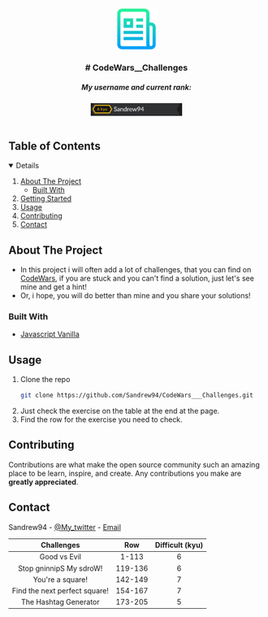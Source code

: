 <br />
<p align="center">
  <a href="https://www.codewars.com/users/Sandrew94">
    <img src="images/logo.png" alt="Logo" width="80" height="80">
  </a>

  <h3 align="center"># CodeWars__Challenges</h3>
        <h5 align="center"> My username and current rank: </h5>
        <p align="center"> 
          <a href="https://www.codewars.com/users/Sandrew94">
            <img src="images/rank.png" alt="Username-Rank" width="180" height="auto">
          </a>
        </p>

<!-- TABLE OF CONTENTS -->
<summary>
<h2 style="display: inline-block">Table of Contents</h2></summary>
<details open="open">  
  <ol>
    <li>
      <a href="#about-the-project">About The Project</a>
      <ul>
        <li><a href="#built-with">Built With</a></li>
      </ul>
    </li>
    <li>
      <a href="#getting-started">Getting Started</a>
      <ul>
        </ul>
    </li>
    <li><a href="#usage">Usage</a></li>
    <li><a href="#contributing">Contributing</a></li>
    <li><a href="#contact">Contact</a></li>
  </ol>
</details>

<!-- ABOUT THE PROJECT -->

## About The Project

- In this project i will often add a lot of challenges, that you can find on [CodeWars](https://www.codewars.com/dashboard), if you are stuck and you can't find a solution, just let's see mine and get a hint!
- Or, i hope, you will do better than mine and you share your solutions!

### Built With

- [Javascript Vanilla](https://developer.mozilla.org/it/docs/Web/JavaScript)

## Usage

1. Clone the repo
   ```sh
   git clone https://github.com/Sandrew94/CodeWars___Challenges.git
   ```
2. Just check the exercise on the table at the end at the page.
3. Find the row for the exercise you need to check.

<!-- CONTRIBUTING -->

## Contributing

Contributions are what make the open source community such an amazing place to be learn, inspire, and create. Any contributions you make are **greatly appreciated**.

<!-- CONTACT -->

## Contact

Sandrew94 - [@My_twitter](https://twitter.com/AndreaSanti15) - [Email](santiandrea959@gmail.com)

<!-- TABLE -->

|          Challenges           |   Row   | Difficult (kyu) |
| :---------------------------: | :-----: | :-------------: |
|         Good vs Evil          |  1-113  |        6        |
|    Stop gninnipS My sdroW!    | 119-136 |        6        |
|       You're a square!        | 142-149 |        7        |
| Find the next perfect square! | 154-167 |        7        |
|     The Hashtag Generator     | 173-205 |        5        |
